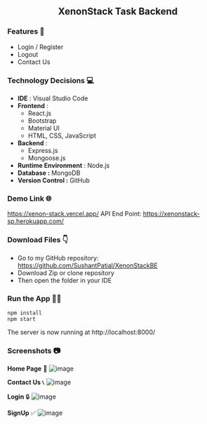 ## <div align=center>XenonStack Task Backend</div>
 
### Features 📃
* Login / Register
* Logout
* Contact Us

### Technology Decisions 💻
* **IDE** : Visual Studio Code
* **Frontend** :
	 * React.js
	 * Bootstrap
	 * Material UI
	 * HTML, CSS, JavaScript
* **Backend** : 
	 * Express.js
	 * Mongoose.js
* **Runtime Environment** : Node.js
* **Database :** MongoDB
* **Version Control :** GitHub

### Demo Link 🌐
https://xenon-stack.vercel.app/
API End Point: https://xenonstack-sp.herokuapp.com/

### Download Files 👇
* Go to my GitHub repository: https://github.com/SushantPatial/XenonStackBE
* Download Zip or clone repository
* Then open the folder in your IDE 

### Run the App 👩‍💻
```shell
npm install
npm start
```
The server is now running at http://localhost:8000/ 

### Screenshots 📷
 **Home Page** 👋 ![image](https://user-images.githubusercontent.com/84243683/200951002-14282bff-d637-416a-ae46-e08a762da17f.png)

 **Contact Us** 📞 ![image](https://user-images.githubusercontent.com/84243683/200951099-070a1e00-c2b4-4ed4-8251-4e704f1ddea8.png)

 **Login** 🔒  ![image](https://user-images.githubusercontent.com/84243683/200951150-9f7ef93e-d10e-42c8-b4cb-72f6d3bc5086.png)

 **SignUp** ✅  ![image](https://user-images.githubusercontent.com/84243683/200951191-f07dbaeb-4752-48d9-a647-7c1a97da5338.png)

 

